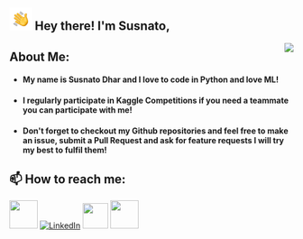 ## <img src="https://raw.githubusercontent.com/AVS1508/AVS1508/master/assets/Hand%20Wave.gif" width="40" height="40"> Hey there! I'm Susnato,
<img align="right" src="https://github-readme-stats.vercel.app/api?username=susnato">

## About Me:
 - ####  My name is Susnato Dhar and I love to code in Python and love ML!
 - #### I regularly participate in Kaggle Competitions if you need a teammate you can participate with me!  
 - #### Don't forget to checkout my Github repositories and feel free to make an issue, submit a Pull Request and ask for feature requests I will try my best to fulfil them!

## 📫 How to reach me: 
<p align="left">
  <a href="mailto:susnatodhar10@gmail.com"><img src="https://img.icons8.com/bubbles/50/000000/gmail" width="50" height="50"></a>
  <a href="https://www.linkedin.com/in/susnato-dhar-922239211/"><img src="https://img.icons8.com/bubbles/50/000000/linkedin" alt="LinkedIn" width="50" height="50"></a>
  <a href="https://www.kaggle.com/susnato"><img src="https://cdn.iconscout.com/icon/free/png-128/kaggle-3630138-3031270.png" width="45" height="45"></a>
  <a href="https://discord.gg/user/Susnato Dhar#0236"><img src="https://img.icons8.com/bubbles/50/000000/discord" width="50" height="50"></a>
</p>







